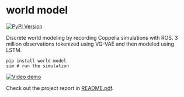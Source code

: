 # world model

[![PyPI Version](https://img.shields.io/pypi/v/world-model.svg)](https://pypi.python.org/pypi/world-model)

Discrete world modeling by recording Coppelia simulations with ROS. 3 million observations tokenized using VQ-VAE and then modeled using LSTM.

```
pip install world-model
sim # run the simulation
```

[![Video demo](https://img.youtube.com/vi/X_1c_l8gb8Q/maxresdefault.jpg)](https://youtu.be/X_1c_l8gb8Q)

Check out the project report in [README.pdf](./README.pdf).
